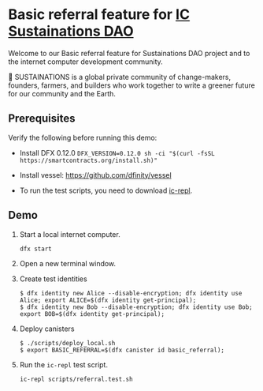 # Basic referral feature for [IC Sustainations DAO](https://github.com/triipme/sustainations_dao)

Welcome to our Basic referral feature for Sustainations DAO project and to the internet computer development community.

💚 SUSTAINATIONS is a global private community of change-makers, founders, farmers, and builders who work together to write a greener future for our community and the Earth.

## Prerequisites

Verify the following before running this demo:

* Install DFX 0.12.0 `DFX_VERSION=0.12.0 sh -ci "$(curl -fsSL https://smartcontracts.org/install.sh)"`
* Install vessel: https://github.com/dfinity/vessel

* To run the test scripts, you need to download [ic-repl](https://github.com/chenyan2002/ic-repl/releases).

## Demo

1. Start a local internet computer.

   ```text
   dfx start
   ```

1. Open a new terminal window.

1. Create test identities

   ```text
   $ dfx identity new Alice --disable-encryption; dfx identity use Alice; export ALICE=$(dfx identity get-principal);
   $ dfx identity new Bob --disable-encryption; dfx identity use Bob; export BOB=$(dfx identity get-principal);
   ```

1. Deploy canisters

    ```text
   $ ./scripts/deploy_local.sh
   $ export BASIC_REFERRAL=$(dfx canister id basic_referral);
   ```

1. Run the `ic-repl` test script.

   ```text
   ic-repl scripts/referral.test.sh
   ```
